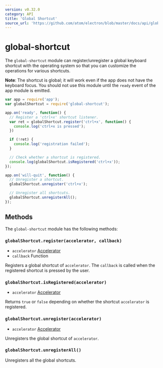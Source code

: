 ```yaml
---
version: v0.32.0
category: API
title: 'Global Shortcut'
source_url: 'https://github.com/atom/electron/blob/master/docs/api/global-shortcut.md'
---
```


# global-shortcut

The `global-shortcut` module can register/unregister a global keyboard shortcut
with the operating system so that you can customize the operations for various
shortcuts.

**Note**: The shortcut is global; it will work even if the app does
not have the keyboard focus. You should not use this module until the `ready`
event of the app module is emitted.

```javascript
var app = require('app');
var globalShortcut = require('global-shortcut');

app.on('ready', function() {
  // Register a 'ctrl+x' shortcut listener.
  var ret = globalShortcut.register('ctrl+x', function() {
    console.log('ctrl+x is pressed');
  })

  if (!ret) {
    console.log('registration failed');
  }

  // Check whether a shortcut is registered.
  console.log(globalShortcut.isRegistered('ctrl+x'));
});

app.on('will-quit', function() {
  // Unregister a shortcut.
  globalShortcut.unregister('ctrl+x');

  // Unregister all shortcuts.
  globalShortcut.unregisterAll();
});
```

## Methods

The `global-shortcut` module has the following methods:

### `globalShortcut.register(accelerator, callback)`

* `accelerator` [Accelerator](http://electron.atom.io/docs/v0.32.0/api/accelerator)
* `callback` Function

Registers a global shortcut of `accelerator`. The `callback` is called when
the registered shortcut is pressed by the user.

### `globalShortcut.isRegistered(accelerator)`

* `accelerator` [Accelerator](http://electron.atom.io/docs/v0.32.0/api/accelerator)

Returns `true` or `false` depending on whether the shortcut `accelerator` is
registered.

### `globalShortcut.unregister(accelerator)`

* `accelerator` [Accelerator](http://electron.atom.io/docs/v0.32.0/api/accelerator)

Unregisters the global shortcut of `accelerator`.

### `globalShortcut.unregisterAll()`

Unregisters all the global shortcuts.
